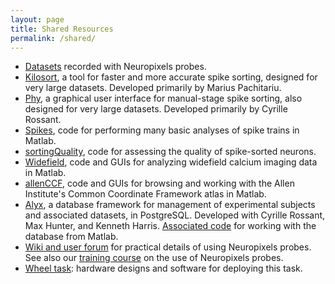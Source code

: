 ```yaml
---
layout: page
title: Shared Resources
permalink: /shared/
---
```


<ul>
<li><a href="http://data.cortexlab.net">Datasets</a> recorded with Neuropixels probes.</li>
<li><a href="https://github.com/cortex-lab/kilosort">Kilosort</a>, a tool for faster and more accurate spike sorting, designed for very large datasets. Developed primarily by Marius Pachitariu.</li>
<li><a href="https://github.com/kwikteam/phy">Phy</a>, a graphical user interface for manual-stage spike sorting, also designed for very large datasets. Developed primarily by Cyrille Rossant.</li>			
<li><a href="https://github.com/cortex-lab/spikes">Spikes</a>, code for performing many basic analyses of spike trains in Matlab.</li>
<li><a href="https://github.com/cortex-lab/sortingQuality">sortingQuality</a>, code for assessing the quality of spike-sorted neurons.</li>
<li><a href="https://github.com/cortex-lab/widefield">Widefield</a>, code and GUIs for analyzing widefield calcium imaging data in Matlab.</li>
<li><a href="https://github.com/cortex-lab/allenCCF">allenCCF</a>, code and GUIs for browsing and working with the Allen Institute's Common Coordinate Framework atlas in Matlab.</li>
<li><a href="https://github.com/cortex-lab/alyx">Alyx</a>, a database framework for management of experimental subjects and associated datasets, in PostgreSQL. Developed with Cyrille Rossant, Max Hunter, and Kenneth Harris. <a href="https://github.com/cortex-lab/alyx-matlab">Associated code</a> for working with the database from Matlab.</li>
<li><a href="http://neuropix.cortexlab.net">Wiki and user forum</a> for practical details of using Neuropixels probes. See also our <a href="http://www.ucl.ac.uk/neuropixels/courses/2018-course">training course</a> on the use of Neuropixels probes.</li>
<li><a href="https://www.ucl.ac.uk/cortexlab/tools/wheel">Wheel task</a>: hardware designs and software for deploying this task. 
</ul>
